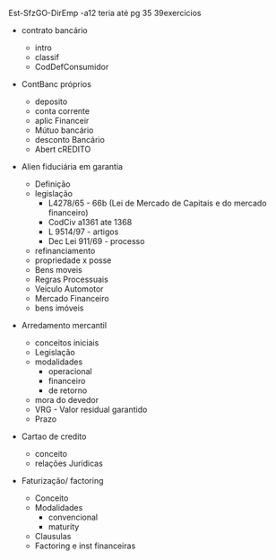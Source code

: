 Est-SfzGO-DirEmp -a12
teria até pg 35
39exercicios

- contrato bancário
	- intro
	- classif
	- CodDefConsumidor

- ContBanc próprios
	- deposito
	- conta corrente
	- aplic Financeir
	- Mútuo bancário
	- desconto Bancário
	- Abert cREDITO

- Alien fiduciária em garantia
	- Definição
	- legislação
		- L4278/65 - 66b (Lei de Mercado de Capitais e do mercado financeiro)
		- CodCiv a1361 ate 1368
		- L 9514/97 - artigos
		- Dec Lei 911/69 - processo
	- refinanciamento
	- propriedade x posse
	- Bens moveis
	- Regras Processuais
	- Veiculo Automotor
	- Mercado Financeiro
	- bens imóveis
	

- Arredamento mercantil
	- conceitos iniciais
	- Legislação
	- modalidades
		- operacional
		- financeiro
		- de retorno
	- mora do devedor
	- VRG - Valor residual garantido
	- Prazo

- Cartao de credito
	- conceito
	- relações Jurídicas
	
- Faturização/ factoring
	- Conceito
	- Modalidades
		- convencional
		- maturity
	- Clausulas
	- Factoring e inst financeiras